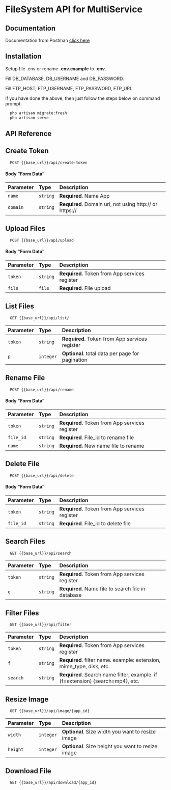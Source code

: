 # FileSystem API for MultiService

## Documentation

Documentation from Postman [click here](https://documenter.getpostman.com/view/19496704/UzBgvq4B)
 
 
## Installation

Setup file .env or rename **.env.example** to **.env**. 

Fill DB_DATABASE, DB_USERNAME and DB_PASSWORD.

Fill FTP_HOST, FTP_USERNAME, FTP_PASSWORD, FTP_URL.

if you have done the above, then just follow the steps below on command prompt.
```bash
  php artisan migrate:fresh
  php artisan serve
```
    

## API Reference


## Create Token

```http
  POST {{base_url}}/api/create-token
```

#### Body "Form Data"
| Parameter | Type     | Description                |
| :-------- | :------- | :------------------------- |
| `name` | `string` | **Required**. Name App |
| `domain` | `string` | **Required**. Domain url, not using http:// or https:// |


## Upload Files

```http
  POST {{base_url}}/api/upload
```

#### Body "Form Data"
| Parameter | Type     | Description                |
| :-------- | :------- | :------------------------- |
| `token` | `string` | **Required**. Token from App services register |
| `file` | `file` | **Required**. File upload |

## List Files

```http
  GET {{base_url}}/api/list/
```

| Parameter | Type     | Description                       |
| :-------- | :------- | :-------------------------------- |
| `token` | `string` | **Required**. Token from App services register |
| `p`      | `integer` | **Optional**. total data per page for pagination |


## Rename File

```http
  POST {{base_url}}/api/rename
```

#### Body "Form Data"
| Parameter | Type     | Description                |
| :-------- | :------- | :------------------------- |
| `token` | `string` | **Required**. Token from App services register |
| `file_id` | `string` | **Required**. File_id to rename file |
| `name` | `string` | **Required**. New name file to rename |


## Delete File

```http
  POST {{base_url}}/api/delete
```

#### Body "Form Data"
| Parameter | Type     | Description                |
| :-------- | :------- | :------------------------- |
| `token` | `string` | **Required**. Token from App services register |
| `file_id` | `string` | **Required**. File_id to delete file |


## Search Files

```http
  GET {{base_url}}/api/search
```

| Parameter | Type     | Description                |
| :-------- | :------- | :------------------------- |
| `token` | `string` | **Required**. Token from App services register |
| `q` | `string` | **Required**. Name file to search file in database |


## Filter Files

```http
  GET {{base_url}}/api/filter
```

| Parameter | Type     | Description                |
| :-------- | :------- | :------------------------- |
| `token` | `string` | **Required**. Token from App services register |
| `f` | `string` | **Required**. filter name. example: extension, mime_type, disk, etc. |
| `search` | `string` | **Required**. Search name filter, example: if (f=extension) {search=mp4}, etc. |


## Resize Image

```http
  GET {{base_url}}/api/image/{app_id}
```

| Parameter | Type     | Description                |
| :-------- | :------- | :------------------------- |
| `width` | `integer` | **Optional**. Size width you want to resize image |
| `height` | `integer` | **Optional**. Size height you want to resize image |

## Download File

```http
  GET {{base_url}}/api/download/{app_id}
```
